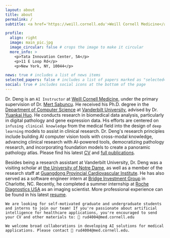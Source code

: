 ```yaml
---
layout: about
title: about
permalink: /
subtitle: <a href='https://weill.cornell.edu'>Weill Cornell Medicine</a>

profile:
  align: right
  image: main_pic.jpg
  image_circular: false # crops the image to make it circular
  more_info: >
    <p>Tata Innovation Center, 5A</p>
    <p>11 E Loop Rd</p>
    <p>New York, NY, 10044</p>

news: true # includes a list of news items
selected_papers: false # includes a list of papers marked as "selected={true}"
social: true # includes social icons at the bottom of the page
---
```



Dr. Deng is an `AI Instructor` at [Weill Cornell Medicine](https://weill.cornell.edu), under the primary supervision of Dr. [Mert Sabuncu](https://sabuncu.engineering.cornell.edu). He received his Ph.D. degree in the [Department of Computer Science](https://engineering.vanderbilt.edu/departments/computer-science/) at [Vanderbilt University](https://www.vanderbilt.edu), advised by Dr. [Yuankai Huo](https://hrlblab.github.io). He conducts research in biomedical data analysis, particularly in digital pathology and gene expression data. His efforts are centered on `infusing clinical knowledge` from the medical field into the design of `deep learning` models to assist in clinical research. Dr. Deng's research principles include building AI computer vision tools with cross-modal knowledge, advancing clinical research with AI-powered tools, democratizing pathology research, and incorporating foundation models to create a panoramic pathology atlas. Please find his latest [CV](https://github.com/ddrrnn123/ddrrnn123.github.io/blob/master/assets/CV/CV_2024Spring.pdf) and [full publications](https://scholar.google.com/citations?hl=en&user=B3UojrgAAAAJ&view_op=list_works). 

Besides being a research assistant at Vanderbilt University, Dr. Deng was a visiting scholar at [the University of Notre Dame](https://www.nd.edu), as well as a member of the research staff at [Guangdong Provincial Cardiovascular Institute](https://www.gdghospital.org.cn/en/introductiontotheinstitute/info_itemId_85.html). He has also served as a software engineer intern at [Bridge Investment Group](https://www.bridgeig.com) in Charlotte, NC. Recently, he completed a summer internship at [Roche Diagnostics USA](https://diagnostics.roche.com/us/en/home.html) as an imaging scientist. More professional experience can be found in his latest [resume](https://github.com/ddrrnn123/ddrrnn123.github.io/blob/master/assets/CV/Resume-Ruining_2024_Fulltime.pdf).


`We are looking for self-motivated graduate and undergraduate students and interns to join our team! If you're passionate about artificial intelligence for healthcare applications, you're encouraged to send your CV and other materials to: 📧 rud4004@med.cornell.edu`

`We welcome broad collaborations in developing AI solutions for medical applications. Please contact 📧 rud4004@med.cornell.edu.`

<!--Write your biography here. Tell the world about yourself. Link to your favorite [subreddit](http://reddit.com). You can put a picture in, too. The code is already in, just name your picture `prof_pic.jpg` and put it in the `img/` folder.

Put your address / P.O. box / other info right below your picture. You can also disable any of these elements by editing `profile` property of the YAML header of your `_pages/about.md`. Edit `_bibliography/papers.bib` and Jekyll will render your [publications page](/al-folio/publications/) automatically.

Link to your social media connections, too. This theme is set up to use [Font Awesome icons](https://fontawesome.com/) and [Academicons](https://jpswalsh.github.io/academicons/), like the ones below. Add your Facebook, Twitter, LinkedIn, Google Scholar, or just disable all of them. -->
